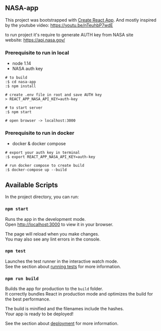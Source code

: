 ## NASA-app

This project was bootstrapped with [Create React App](https://github.com/facebook/create-react-app).
And mostly inspired by the youtube video: https://youtu.be/nTeuhbP7wdE

to run project it's require to generate AUTH key from NASA site\
website: https://api.nasa.gov/

### Prerequisite to run in local
* node 1.14
* NASA auth key

```
# to build
:$ cd nasa-app
:$ npm install

# create .env file in root and save AUTH key
> REACT_APP_NASA_API_KEY=auth-key

# to start server
:$ npm start

# open browser -> localhost:3000
```

### Prerequisite to run in docker

* docker & docker compose
```
# export your auth key in terminal
:$ export REACT_APP_NASA_API_KEY=auth-key

# run docker compose to create build
:$ docker-compose up --build
```

## Available Scripts

In the project directory, you can run:

### `npm start`

Runs the app in the development mode.\
Open [http://localhost:3000](http://localhost:3000) to view it in your browser.

The page will reload when you make changes.\
You may also see any lint errors in the console.

### `npm test`

Launches the test runner in the interactive watch mode.\
See the section about [running tests](https://facebook.github.io/create-react-app/docs/running-tests) for more information.

### `npm run build`

Builds the app for production to the `build` folder.\
It correctly bundles React in production mode and optimizes the build for the best performance.

The build is minified and the filenames include the hashes.\
Your app is ready to be deployed!

See the section about [deployment](https://facebook.github.io/create-react-app/docs/deployment) for more information.
